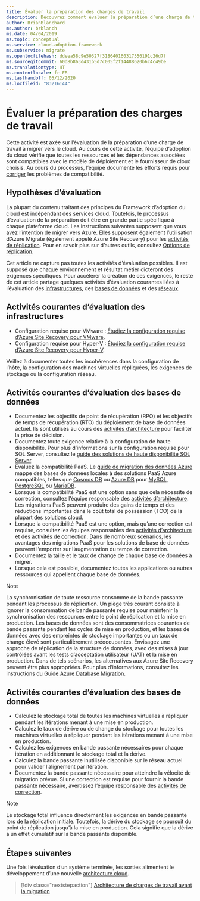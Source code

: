 ```yaml
---
title: Évaluer la préparation des charges de travail
description: Découvrez comment évaluer la préparation d’une charge de travail à migrer vers le cloud. Vous allez apprendre à valider l’ensemble des ressources et des dépendances associées.
author: BrianBlanchard
ms.author: brblanch
ms.date: 04/04/2019
ms.topic: conceptual
ms.service: cloud-adoption-framework
ms.subservice: migrate
ms.openlocfilehash: ddeea58c9e50327f318640160317556191c26d7f
ms.sourcegitcommit: 60d8b863d431b5d7c005f2f14488620b6c4c49be
ms.translationtype: HT
ms.contentlocale: fr-FR
ms.lasthandoff: 05/12/2020
ms.locfileid: "83216144"
---
```

# <a name="evaluate-workload-readiness"></a>Évaluer la préparation des charges de travail

Cette activité est axée sur l’évaluation de la préparation d’une charge de travail à migrer vers le cloud. Au cours de cette activité, l’équipe d’adoption du cloud vérifie que toutes les ressources et les dépendances associées sont compatibles avec le modèle de déploiement et le fournisseur de cloud choisis. Au cours du processus, l’équipe documente les efforts requis pour [corriger](../migrate/remediate.md) les problèmes de compatibilité.

## <a name="evaluation-assumptions"></a>Hypothèses d’évaluation

La plupart du contenu traitant des principes du Framework d’adoption du cloud est indépendant des services cloud. Toutefois, le processus d’évaluation de la préparation doit être en grande partie spécifique à chaque plateforme cloud. Les instructions suivantes supposent que vous avez l’intention de migrer vers Azure. Elles supposent également l’utilisation d’Azure Migrate (également appelé Azure Site Recovery) pour les [activités de réplication](../migrate/replicate.md). Pour en savoir plus sur d’autres outils, consultez [Options de réplication](../migrate/replicate-options.md).

Cet article ne capture pas toutes les activités d’évaluation possibles. Il est supposé que chaque environnement et résultat métier dicteront des exigences spécifiques. Pour accélérer la création de ces exigences, le reste de cet article partage quelques activités d’évaluation courantes liées à l’évaluation des [infrastructures](#common-infrastructure-evaluation-activities), des [bases de données](#common-database-evaluation-activities) et des [réseaux](#common-network-evaluation-activities).

## <a name="common-infrastructure-evaluation-activities"></a>Activités courantes d’évaluation des infrastructures

- Configuration requise pour VMware : [Étudiez la configuration requise d’Azure Site Recovery pour VMware](https://docs.microsoft.com/azure/site-recovery/vmware-physical-azure-support-matrix).
- Configuration requise pour Hyper-V : [Étudiez la configuration requise d’Azure Site Recovery pour Hyper-V](https://docs.microsoft.com/azure/site-recovery/hyper-v-azure-support-matrix).

Veillez à documenter toutes les incohérences dans la configuration de l’hôte, la configuration des machines virtuelles répliquées, les exigences de stockage ou la configuration réseau.

## <a name="common-database-evaluation-activities"></a>Activités courantes d’évaluation des bases de données

- Documentez les objectifs de point de récupération (RPO) et les objectifs de temps de récupération (RTO) du déploiement de base de données actuel. Ils sont utilisés au cours des [activités d’architecture](./architect.md) pour faciliter la prise de décision.
- Documentez toute exigence relative à la configuration de haute disponibilité. Pour plus d’informations sur la configuration requise pour SQL Server, consultez le [guide des solutions de haute disponibilité SQL Server](https://docs.microsoft.com/sql/sql-server/failover-clusters/high-availability-solutions-sql-server).
- Évaluez la compatibilité PaaS. Le [guide de migration des données Azure](https://datamigration.microsoft.com) mappe des bases de données locales à des solutions PaaS Azure compatibles, telles que [Cosmos DB](https://docs.microsoft.com/azure/cosmos-db) ou [Azure DB](https://docs.microsoft.com/azure/sql-database) pour [MySQL](https://docs.microsoft.com/azure/mysql), [PostgreSQL](https://docs.microsoft.com/azure/postgresql) ou [MariaDB](https://docs.microsoft.com/azure/mariadb).
- Lorsque la compatibilité PaaS est une option sans que cela nécessite de correction, consultez l’équipe responsable des [activités d’architecture](./architect.md). Les migrations PaaS peuvent produire des gains de temps et des réductions importantes dans le coût total de possession (TCO) de la plupart des solutions cloud.
- Lorsque la compatibilité PaaS est une option, mais qu’une correction est requise, consultez les équipes responsables des [activités d’architecture](./architect.md) et des [activités de correction](../migrate/remediate.md). Dans de nombreux scénarios, les avantages des migrations PaaS pour les solutions de base de données peuvent l’emporter sur l’augmentation du temps de correction.
- Documentez la taille et le taux de change de chaque base de données à migrer.
- Lorsque cela est possible, documentez toutes les applications ou autres ressources qui appellent chaque base de données.

> [!NOTE]
> La synchronisation de toute ressource consomme de la bande passante pendant les processus de réplication. Un piège très courant consiste à ignorer la consommation de bande passante requise pour maintenir la synchronisation des ressources entre le point de réplication et la mise en production. Les bases de données sont des consommatrices courantes de bande passante pendant les cycles de mise en production, et les bases de données avec des empreintes de stockage importantes ou un taux de change élevé sont particulièrement préoccupantes. Envisagez une approche de réplication de la structure de données, avec des mises à jour contrôlées avant les tests d’acceptation utilisateur (UAT) et la mise en production. Dans de tels scénarios, les alternatives aux Azure Site Recovery peuvent être plus appropriées. Pour plus d’informations, consultez les instructions du [Guide Azure Database Migration](https://datamigration.microsoft.com).

## <a name="common-network-evaluation-activities"></a>Activités courantes d’évaluation des bases de données

- Calculez le stockage total de toutes les machines virtuelles à répliquer pendant les itérations menant à une mise en production.
- Calculez le taux de dérive ou de change du stockage pour toutes les machines virtuelles à répliquer pendant les itérations menant à une mise en production.
- Calculez les exigences en bande passante nécessaires pour chaque itération en additionnant le stockage total et la dérive.
- Calculez la bande passante inutilisée disponible sur le réseau actuel pour valider l’alignement par itération.
- Documentez la bande passante nécessaire pour atteindre la vélocité de migration prévue. Si une correction est requise pour fournir la bande passante nécessaire, avertissez l’équipe responsable des [activités de correction](../migrate/remediate.md).

> [!NOTE]
> Le stockage total influence directement les exigences en bande passante lors de la réplication initiale. Toutefois, la dérive du stockage se poursuit du point de réplication jusqu’à la mise en production. Cela signifie que la dérive a un effet cumulatif sur la bande passante disponible.

## <a name="next-steps"></a>Étapes suivantes

Une fois l’évaluation d’un système terminée, les sorties alimentent le développement d’une nouvelle [architecture cloud](./architect.md).

> [!div class="nextstepaction"]
> [Architecture de charges de travail avant la migration](./architect.md)

